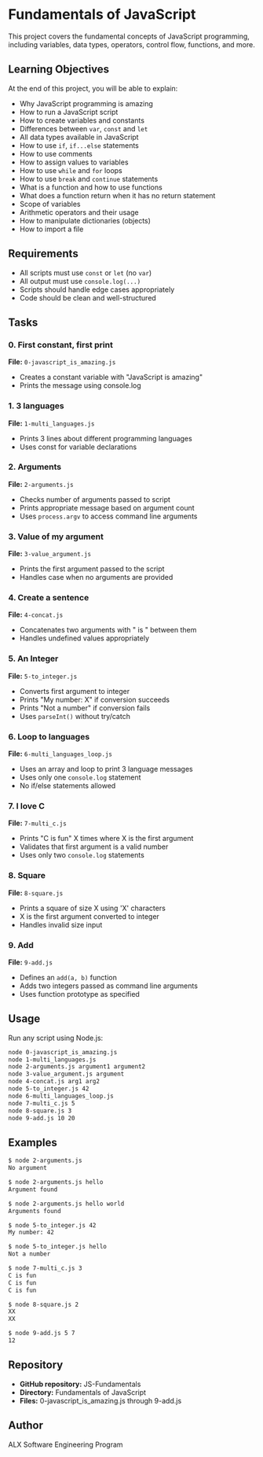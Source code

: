# Fundamentals of JavaScript

This project covers the fundamental concepts of JavaScript programming, including variables, data types, operators, control flow, functions, and more.

## Learning Objectives

At the end of this project, you will be able to explain:

- Why JavaScript programming is amazing
- How to run a JavaScript script
- How to create variables and constants
- Differences between `var`, `const` and `let`
- All data types available in JavaScript
- How to use `if`, `if...else` statements
- How to use comments
- How to assign values to variables
- How to use `while` and `for` loops
- How to use `break` and `continue` statements
- What is a function and how to use functions
- What does a function return when it has no return statement
- Scope of variables
- Arithmetic operators and their usage
- How to manipulate dictionaries (objects)
- How to import a file

## Requirements

- All scripts must use `const` or `let` (no `var`)
- All output must use `console.log(...)`
- Scripts should handle edge cases appropriately
- Code should be clean and well-structured

## Tasks

### 0. First constant, first print
**File:** `0-javascript_is_amazing.js`
- Creates a constant variable with "JavaScript is amazing"
- Prints the message using console.log

### 1. 3 languages
**File:** `1-multi_languages.js`
- Prints 3 lines about different programming languages
- Uses const for variable declarations

### 2. Arguments
**File:** `2-arguments.js`
- Checks number of arguments passed to script
- Prints appropriate message based on argument count
- Uses `process.argv` to access command line arguments

### 3. Value of my argument
**File:** `3-value_argument.js`
- Prints the first argument passed to the script
- Handles case when no arguments are provided

### 4. Create a sentence
**File:** `4-concat.js`
- Concatenates two arguments with " is " between them
- Handles undefined values appropriately

### 5. An Integer
**File:** `5-to_integer.js`
- Converts first argument to integer
- Prints "My number: X" if conversion succeeds
- Prints "Not a number" if conversion fails
- Uses `parseInt()` without try/catch

### 6. Loop to languages
**File:** `6-multi_languages_loop.js`
- Uses an array and loop to print 3 language messages
- Uses only one `console.log` statement
- No if/else statements allowed

### 7. I love C
**File:** `7-multi_c.js`
- Prints "C is fun" X times where X is the first argument
- Validates that first argument is a valid number
- Uses only two `console.log` statements

### 8. Square
**File:** `8-square.js`
- Prints a square of size X using 'X' characters
- X is the first argument converted to integer
- Handles invalid size input

### 9. Add
**File:** `9-add.js`
- Defines an `add(a, b)` function
- Adds two integers passed as command line arguments
- Uses function prototype as specified

## Usage

Run any script using Node.js:

```bash
node 0-javascript_is_amazing.js
node 1-multi_languages.js
node 2-arguments.js argument1 argument2
node 3-value_argument.js argument
node 4-concat.js arg1 arg2
node 5-to_integer.js 42
node 6-multi_languages_loop.js
node 7-multi_c.js 5
node 8-square.js 3
node 9-add.js 10 20
```

## Examples

```bash
$ node 2-arguments.js
No argument

$ node 2-arguments.js hello
Argument found

$ node 2-arguments.js hello world
Arguments found

$ node 5-to_integer.js 42
My number: 42

$ node 5-to_integer.js hello
Not a number

$ node 7-multi_c.js 3
C is fun
C is fun
C is fun

$ node 8-square.js 2
XX
XX

$ node 9-add.js 5 7
12
```

## Repository

- **GitHub repository:** JS-Fundamentals
- **Directory:** Fundamentals of JavaScript
- **Files:** 0-javascript_is_amazing.js through 9-add.js

## Author

ALX Software Engineering Program
